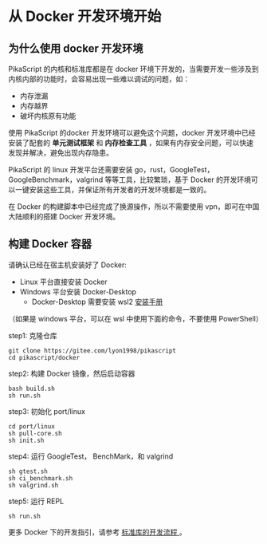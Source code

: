 # 从 Docker 开发环境开始

## 为什么使用 docker 开发环境

PikaScript 的内核和标准库都是在 docker 环境下开发的，当需要开发一些涉及到内核内部的功能时，会容易出现一些难以调试的问题，如：

- 内存泄漏
- 内存越界
- 破坏内核原有功能

使用 PikaScript 的docker 开发环境可以避免这个问题，docker 开发环境中已经安装了配套的 **单元测试框架** 和 **内存检查工具** ，如果有内存安全问题，可以快速发现并解决，避免出现内存隐患。

PikaScript 的 linux 开发平台还需要安装 go，rust，GoogleTest，GoogleBenchmark，valgrind 等等工具，比较繁琐，基于 Docker 的开发环境可以一键安装这些工具，并保证所有开发者的开发环境都是一致的。

在 Docker 的构建脚本中已经完成了换源操作，所以不需要使用 vpn，即可在中国大陆顺利的搭建 Docker 开发环境。


## 构建 Docker 容器

请确认已经在宿主机安装好了 Docker:

- Linux 平台直接安装 Docker
- Windows 平台安装 Docker-Desktop
  - Docker-Desktop 需要安装 wsl2 [安装手册](https://smartide.cn/zh/docs/install/docker/windows/)

（如果是 windows 平台，可以在 wsl 中使用下面的命令，不要使用 PowerShell）

step1: 克隆仓库

``` shell
git clone https://gitee.com/lyon1998/pikascript
cd pikascript/docker 
```

step2: 构建 Docker 镜像，然后启动容器
```
bash build.sh
sh run.sh
```

step3: 初始化 port/linux

``` shell	
cd port/linux
sh pull-core.sh
sh init.sh
```

step4: 运行 GoogleTest， BenchMark，和 valgrind
``` shell
sh gtest.sh
sh ci_benchmark.sh
sh valgrind.sh
```

step5: 运行 REPL
``` shell
sh run.sh
```

更多 Docker 下的开发指引，请参考 [ 标准库的开发流程 ](https://pikadoc.readthedocs.io/zh/latest/contribute_to_stdlib.html)。
